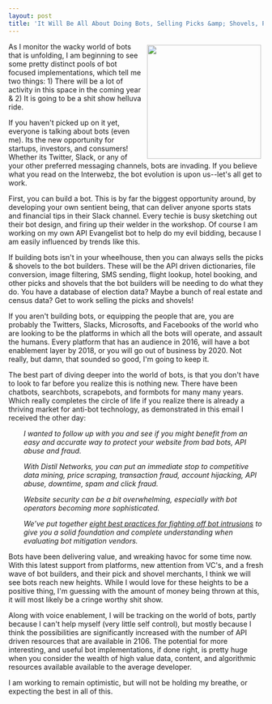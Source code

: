 ```yaml
---
layout: post
title: 'It Will Be All About Doing Bots, Selling Picks &amp; Shovels, Providing Platforms, Or The Anti-Bot Technology'
---
```

<p><img style="padding: 5px;" src="https://s3.amazonaws.com/kinlane-productions/bw-icons/bw-picks-and-shovels.png" alt="" width="225" align="right" /></p>
<p>As I monitor the wacky world of bots that is unfolding, I am beginning to see some pretty distinct pools of bot focused implementations, which tell me two things: 1) There will be a lot of activity in this space in the coming year &amp; 2) It is going to be a shit show helluva ride.&nbsp;</p>
<p>If you haven't picked up on it yet, everyone is talking about bots (even me). Its the new opportunity for startups, investors, and consumers! Whether its Twitter, Slack, or any of your other preferred messaging channels, bots are invading. If you believe what you read on the Interwebz, the bot evolution is upon us--let's all get to work.</p>
<p>First, you can build a bot. This is by far the biggest opportunity around, by developing your own sentient being, that can deliver anyone sports stats and financial tips in their Slack channel. Every techie is busy sketching out their bot design, and firing up their welder in the workshop. Of course I am working on my own API Evangelist bot to help do my evil bidding, because I am easily influenced by trends like this.</p>
<p>If building bots isn't in your wheelhouse, then you can always sells the picks &amp; shovels to the bot builders. These will be the API driven dictionaries, file conversion, image filtering, SMS sending, flight lookup, hotel booking, and other picks and shovels that the bot builders will be needing to do what they do. You have a database of election data? Maybe a bunch of real estate and census data? Get to work selling the picks and shovels!</p>
<p>If you aren't building bots, or equipping the people that are, you are probably the Twitters, Slacks, Microsofts, and Facebooks of the world who are looking to be the platforms in which all the bots will operate, and assault the humans. Every platform that has an audience in 2016, will have a bot enablement layer by 2018, or you will go out of business by 2020. Not really, but damn, that sounded so good, I'm going to keep it.&nbsp;</p>
<p>The best part of diving deeper into the world of bots, is that you don't have to look to far before you realize this is nothing new. There have been chatbots, searchbots, scrapebots, and formbots for many many years. Which really completes the circle of life if you realize there is already a thriving market for anti-bot technology, as demonstrated in this email I received the other day:</p>
<p class="p1" style="padding-left: 30px;"><em><span class="s1">I wanted to follow up with you and see if you might benefit from an easy and accurate way to protect your website from bad bots, API abuse and fraud.</span></em></p>
<p class="p3" style="padding-left: 30px;"><em><span class="s1">With Distil Networks, you can put an immediate stop to competitive data mining, price scraping, transaction fraud, account hijacking, API abuse, downtime, spam and click fraud.&nbsp;</span></em></p>
<p class="p3" style="padding-left: 30px;"><em><span class="s1">Website security can be a bit overwhelming, especially with bot operators becoming more sophisticated.</span></em></p>
<p class="p3" style="padding-left: 30px;"><em><span class="s1">We&rsquo;ve put together <a href="http://resources.distilnetworks.com/h/i/137412964-eight-web-application-security-best-practices-to-fight-off-bot-intrusions/181642"><span class="s2">eight best practices for fighting off bot intrusions</span></a>&nbsp;to give you a solid foundation and complete understanding when evaluating bot mitigation vendors.</span></em></p>
<p>Bots have been delivering value, and wreaking havoc for some time now. With this latest support from platforms, new attention from VC's, and a fresh wave of bot builders, and their pick and shovel merchants, I think we will see bots reach new heights. While I would love for these heights to be a positive thing, I'm guessing with the amount of money being thrown at this, it will most likely be a cringe worthy shit show.&nbsp;</p>
<p>Along with voice enablement, I will be tracking on the world of bots, partly because I can't help myself (very little self control), but mostly because I think the possibilities are significantly increased with the number of API driven resources that are available in 2106. The potential for more interesting, and useful bot implementations, if done right, is pretty huge when you consider the wealth of high value data, content, and algorithmic resources available available to the average developer.&nbsp;</p>
<p>I am working to remain optimistic, but will not be holding my breathe, or expecting the best in all of this.</p>